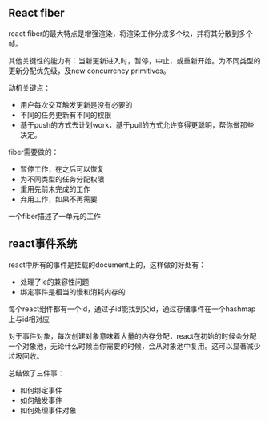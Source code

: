 ## React fiber ##

react fiber的最大特点是增强渲染，将渲染工作分成多个块，并将其分散到多个帧。

其他关键性的能力有：当新更新进入时，暂停，中止，或重新开始。为不同类型的更新分配优先级，及new concurrency primitives。

动机关键点：

- 用户每次交互触发更新是没有必要的
- 不同的任务更新有不同的权限
- 基于push的方式去计划work，基于pull的方式允许变得更聪明，帮你做那些决定。


fiber需要做的：

- 暂停工作，在之后可以恢复
- 为不同类型的任务分配权限
- 重用先前未完成的工作
- 弃用工作，如果不再需要

一个fiber描述了一单元的工作


## react事件系统 ##

react中所有的事件是挂载的document上的，这样做的好处有：

- 处理了ie的兼容性问题
- 绑定事件是相当的慢和消耗内存的

每个react组件都有一个id，通过子id能找到父id，通过存储事件在一个hashmap上与id相对应

对于事件对象，每次创建对象意味着大量的内存分配，react在初始的时候会分配一个对象池，无论什么时候当你需要的时候，会从对象池中复用。这可以显著减少垃圾回收。

总结做了三件事：

- 如何绑定事件
- 如何触发事件
- 如何处理事件对象